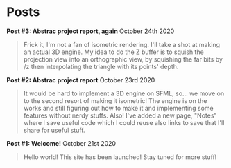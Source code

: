 # Posts

**Post \#3: Abstrac project report, again** October 24th 2020
> Frick it, I'm not a fan of isometric rendering. I'll take a shot at making an actual 3D engine. My idea to do the Z buffer is to squish the projection view into an orthographic view, by squishing the far bits by /z then interpolating the triangle with its points' depth.

**Post \#2: Abstrac project report** October 23rd 2020
> It would be hard to implement a 3D engine on SFML, so... we move on to the second resort of making it isometric! The engine is on the works and still figuring out how to make it and implementing some features without nerdy stuffs. Also! I've added a new page, "Notes" where I save useful code which I could reuse also links to save that I'll share for useful stuff.

**Post \#1: Welcome!** October 21st 2020
> Hello world! This site has been launched! Stay tuned for more stuff!
